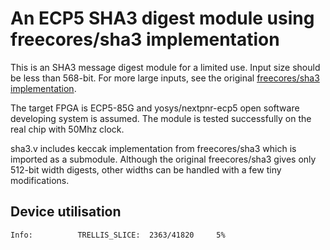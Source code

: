 # An ECP5 SHA3 digest module using freecores/sha3 implementation

This is an SHA3 message digest module for a limited use.  Input size should be less than 568-bit.  For more large inputs, see the original [freecores/sha3 implementation](https://github.com/freecores/sha3).

The target FPGA is ECP5-85G and yosys/nextpnr-ecp5 open software developing system is assumed. The module is tested successfully on the real chip with 50Mhz clock.

sha3.v includes keccak implementation from freecores/sha3 which is imported as a submodule.  Although the original freecores/sha3 gives only 512-bit width digests, other widths can be handled with a few tiny modifications.

## Device utilisation

```
Info: 	       TRELLIS_SLICE:  2363/41820     5%
```
